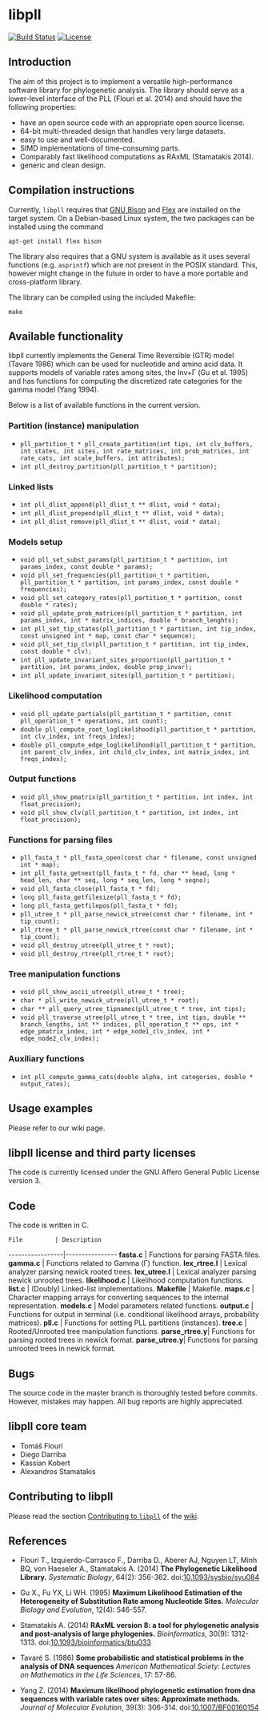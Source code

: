# libpll

[![Build Status](https://magnum.travis-ci.com/xflouris/libpll.svg?token=rjft2y6GBHow4SDyjuoy&branch=master)](https://magnum.travis-ci.com/xflouris/libpll)
[![License](https://img.shields.io/badge/license-AGPL-blue.svg)](http://www.gnu.org/licenses/agpl-3.0.en.html)

## Introduction

The aim of this project is to implement a versatile high-performance software
library for phylogenetic analysis. The library should serve as a lower-level
interface of the PLL (Flouri et al. 2014) and should have the following
properties:

* have an open source code with an appropriate open source license.
* 64-bit multi-threaded design that handles very large datasets.
* easy to use and well-documented.
* SIMD implementations of time-consuming parts.
* Comparably fast likelihood computations as RAxML (Stamatakis 2014).
* generic and clean design.

## Compilation instructions


Currently, `libpll` requires that [GNU Bison](http://www.gnu.org/software/bison/)
and [Flex](http://flex.sourceforge.net/) are installed on the target system. On
a Debian-based Linux system, the two packages can be installed using the command

`apt-get install flex bison`

The library also requires that a GNU system is available as it uses several
functions (e.g. `asprintf`) which are not present in the POSIX standard.
This, however might change in the future in order to have a more portable
and cross-platform library.

The library can be compiled using the included Makefile:

`make`

## Available functionality

libpll currently implements the General Time Reversible (GTR) model (Tavare
1986) which can be used for nucleotide and amino acid data. It supports models
of variable rates among sites, the Inv+&Gamma; (Gu et al. 1995) and has
functions for computing the discretized rate categories for the gamma model
(Yang 1994).

Below is a list of available functions in the current version.

### Partition (instance) manipulation

* `pll_partition_t * pll_create_partition(int tips, int clv_buffers, int states, int sites, int rate_matrices, int prob_matrices, int rate_cats, int scale_buffers, int attributes);`
* `int pll_destroy_partition(pll_partition_t * partition);`

### Linked lists

* `int pll_dlist_append(pll_dlist_t ** dlist, void * data);`
* `int pll_dlist_prepend(pll_dlist_t ** dlist, void * data);`
* `int pll_dlist_remove(pll_dlist_t ** dlist, void * data);`

### Models setup

* `void pll_set_subst_params(pll_partition_t * partition, int params_index, const double * params);`
* `void pll_set_frequencies(pll_partition_t * partition, pll_partition_t * partition, int params_index, const double * frequencies);`
* `void pll_set_category_rates(pll_partition_t * partition, const double * rates);`
* `void pll_update_prob_matrices(pll_partition_t * partition, int params_index, int * matrix_indices, double * branch_lenghts);`
* `int pll_set_tip_states(pll_partition_t * partition, int tip_index, const unsigned int * map, const char * sequence);`
* `void pll_set_tip_clv(pll_partition_t * partition, int tip_index, const double * clv);`
* `int pll_update_invariant_sites_proportion(pll_partition_t * partition, int params_index, double prop_invar);`
* `int pll_update_invariant_sites(pll_partition_t * partition);`

### Likelihood computation

* `void pll_update_partials(pll_partition_t * partition, const pll_operation_t * operations, int count);`
* `double pll_compute_root_loglikelihood(pll_partition_t * partition, int clv_index, int freqs_index);`
* `double pll_compute_edge_loglikelihood(pll_partition_t * partition, int parent_clv_index, int child_clv_index, int matrix_index, int freqs_index);`

### Output functions

* `void pll_show_pmatrix(pll_partition_t * partition, int index, int float_precision);`
* `void pll_show_clv(pll_partition_t * partition, int index, int float_precision);`

### Functions for parsing files

* `pll_fasta_t * pll_fasta_open(const char * filename, const unsigned int * map);`
* `int pll_fasta_getnext(pll_fasta_t * fd, char ** head, long * head_len, char ** seq, long * seq_len, long * seqno);`
* `void pll_fasta_close(pll_fasta_t * fd);`
* `long pll_fasta_getfilesize(pll_fasta_t * fd);`
* `long pll_fasta_getfilepos(pll_fasta_t * fd);`
* `pll_utree_t * pll_parse_newick_utree(const char * filename, int * tip_count);`
* `pll_rtree_t * pll_parse_newick_rtree(const char * filename, int * tip_count);`
* `void pll_destroy_utree(pll_utree_t * root);`
* `void pll_destroy_rtree(pll_rtree_t * root);`

### Tree manipulation functions

* `void pll_show_ascii_utree(pll_utree_t * tree);`
* `char * pll_write_newick_utree(pll_utree_t * root);`
* `char ** pll_query_utree_tipnames(pll_utree_t * tree, int tips);`
* `void pll_traverse_utree(pll_utree_t * tree, int tips, double ** branch_lengths, int ** indices, pll_operation_t ** ops, int * edge_pmatrix_index, int * edge_node1_clv_index, int * edge_node2_clv_index);`

### Auxiliary functions

* `int pll_compute_gamma_cats(double alpha, int categories, double * output_rates);`

## Usage examples

Please refer to our wiki page.

## libpll license and third party licenses

The code is currently licensed under the GNU Affero General Public License version 3.

## Code

The code is written in C.

    File         | Description
-----------------|----------------
**fasta.c**      | Functions for parsing FASTA files.
**gamma.c**      | Functions related to Gamma (&Gamma;) function.
**lex_rtree.l**  | Lexical analyzer parsing newick rooted trees.
**lex_utree.l**  | Lexical analyzer parsing newick unrooted trees.
**likelihood.c** | Likelihood computation functions.
**list.c**       | (Doubly) Linked-list implementations.
**Makefile**     | Makefile.
**maps.c**       | Character mapping arrays for converting sequences to the internal representation.
**models.c**     | Model parameters related functions.
**output.c**     | Functions for output in terminal (i.e. conditional likelihood arrays, probability matrices).
**pll.c**        | Functions for setting PLL partitions (instances).
**tree.c**       | Rooted/Unrooted tree manipulation functions.
**parse_rtree.y**| Functions for parsing rooted trees in newick format.
**parse_utree.y**| Functions for parsing unrooted trees in newick format.

## Bugs

The source code in the master branch is thoroughly tested before commits.
However, mistakes may happen. All bug reports are highly appreciated.

## libpll core team

* Tom&aacute;&scaron; Flouri
* Diego Darriba
* Kassian Kobert
* Alexandros Stamatakis

## Contributing to libpll

Please read the section [Contributing to `libpll`](https://github.com/xflouris/libpll/wiki#contributing-to-libpll) 
of the [wiki](https://github.com/xflouris/libpll/wiki).

## References

* Flouri T., Izquierdo-Carrasco F., Darriba D., Aberer AJ, Nguyen LT, Minh BQ, von Haeseler A., Stamatakis A. (2014)
**The Phylogenetic Likelihood Library.**
*Systematic Biology*, 64(2): 356-362.
doi:[10.1093/sysbio/syu084](http://dx.doi.org/10.1093/sysbio/syu084)

* Gu X., Fu YX, Li WH. (1995)
**Maximum Likelihood Estimation of the Heterogeneity of Substitution Rate among Nucleotide Sites.**
*Molecular Biology and Evolution*, 12(4): 546-557.

* Stamatakis A. (2014)
**RAxML version 8: a tool for phylogenetic analysis and post-analysis of large phylogenies.**
*Bioinformatics*, 30(9): 1312-1313.
doi:[10.1093/bioinformatics/btu033](http://dx.doi.org/10.1093/bioinformatics/btu033)

* Tavar&eacute; S. (1986)
**Some probabilistic and statistical problems in the analysis of DNA sequences**
*American Mathematical Sciety: Lectures on Mathematics in the Life Sciences*, 17: 57-86.

* Yang Z. (2014)
**Maximum likelihood phylogenetic estimation from dna sequences with variable rates over sites: Approximate methods.**
*Journal of Molecular Evolution*, 39(3): 306-314.
doi:[10.1007/BF00160154](http://dx.doi.org/10.1007/BF00160154)
